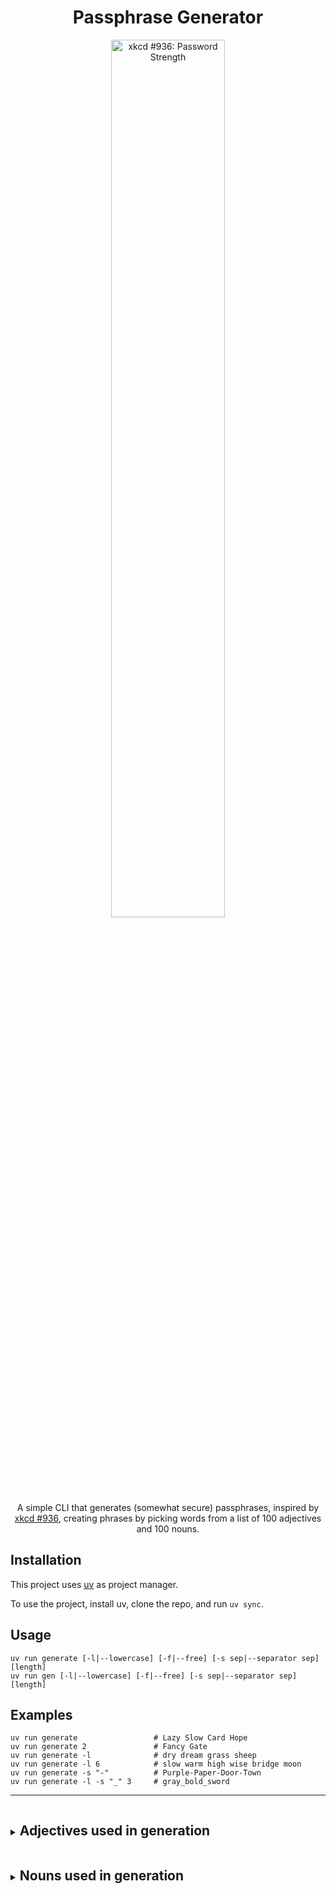 <div align="center">
<h1>Passphrase Generator</h1>
</div>
<div align="center">
<img src="https://imgs.xkcd.com/comics/password_strength.png" width="60%" height="-1" alt="xkcd #936: Password Strength">
</div>
</lb>
<div align="center">
A simple CLI that generates (somewhat secure) passphrases, inspired by <a href="https://xkcd.com/936/">xkcd #936</a>, creating phrases by picking words from a list of 100 adjectives and 100 nouns.
</div>

## Installation

This project uses [uv](https://docs.astral.sh/uv/) as project manager.

To use the project, install uv, clone the repo, and run `uv sync`.

## Usage

```
uv run generate [-l|--lowercase] [-f|--free] [-s sep|--separator sep] [length]
uv run gen [-l|--lowercase] [-f|--free] [-s sep|--separator sep] [length]
```

## Examples

```
uv run generate                 # Lazy Slow Card Hope
uv run generate 2               # Fancy Gate
uv run generate -l              # dry dream grass sheep
uv run generate -l 6            # slow warm high wise bridge moon
uv run generate -s "-"          # Purple-Paper-Door-Town
uv run generate -l -s "_" 3     # gray_bold_sword
```
---

<details>
	<summary><h2 style="display:inline-block">Adjectives used in generation</h2></summary>

	red
	blue
	green
	yellow
	pink
	orange
	black
	white
	gray
	brown
	violet
	gold
	silver
	steel
	copper
	lead
	plastic
	paper
	hard
	soft
	rough
	smooth
	sharp
	dull
	clean
	dirty
	dry
	wet
	new
	old
	young
	light
	heavy
	strong
	weak
	brave
	correct
	wrong
	full
	empty
	loud
	quiet
	fast
	slow
	hot
	cool
	bright
	dark
	sweet
	sour
	bitter
	spicy
	flat
	round
	square
	deep
	shallow
	high
	long
	short
	quick
	slow
	busy
	lazy
	proud
	wise
	funny
	mean
	fancy
	poor
	rich
	common
	rare
	pure
	clear
	murky
	sick
	healthy
	tidy
	messy
	safe
	warned
	real
	fake
	striped
	spotted
	rugged
	torn
	raw
	cooked
	ripe
	bland
	vast
	tiny
	smoky
	sunny
	cloudy
	stormy
	foggy
	wild
	icy
	fiery
	frozen
	molten
	creamy
	crispy
	crunchy
	fluffy
	juicy
	soggy
	sticky
</details>

<details>
	<summary><h2 style="display:inline-block">Nouns used in generation</h2></summary>

	time
	door
	tree
	bird
	fish
	book
	hand
	star
	ring
	king
	queen
	heart
	fire
	rain
	snow
	wind
	moon
	ship
	road
	path
	house
	chair
	table
	wall
	floor
	roof
	food
	bread
	milk
	meat
	fruit
	apple
	stone
	sand
	lake
	river
	hill
	cloud
	storm
	light
	sound
	voice
	child
	horse
	sheep
	plant
	grass
	leaf
	wood
	metal
	glass
	gold
	paper
	clock
	wheel
	train
	plane
	sword
	shield
	crown
	bridge
	tower
	gate
	cave
	farm
	field
	coast
	beach
	world
	earth
	water
	ocean
	game
	song
	film
	story
	money
	work
	room
	card
	tooth
	hair
	face
	head
	foot
	nose
	mind
	gift
	shop
	town
	city
	park
	dream
	life
	hope
	friend
	baby
	bird
	dog
	cat
</details>

